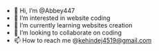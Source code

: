 - 👋 Hi, I’m @Abbey447
- 👀 I’m interested in website coding
- 🌱 I’m currently learning websites creation
- 💞️ I’m looking to collaborate on coding
- 📫 How to reach me @kehindej4519@gmail.com

<!---
Abbey447/Abbey447 is a ✨ special ✨ repository because its `README.md` (this file) appears on your GitHub profile.
You can click the Preview link to take a look at your changes.
--->
